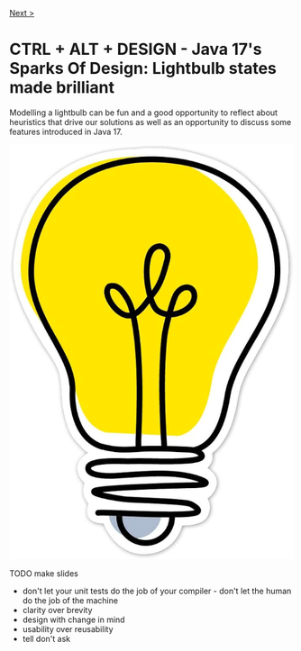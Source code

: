 [Next >](docs/intro/01Kiss.md)
# CTRL + ALT + DESIGN - Java 17's Sparks Of Design: Lightbulb states made brilliant

Modelling a lightbulb can be fun and a good opportunity to reflect about heuristics that drive our solutions as well as an opportunity to discuss some features introduced in Java 17.

![image](docs/intro/lightbulb.png)

TODO make slides
- don't let your unit tests do the job of your compiler - don't let the human do the job of the machine
- clarity over brevity
- design with change in mind
- usability over reusability
- tell don't ask